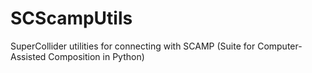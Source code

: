 # SCScampUtils
SuperCollider utilities for connecting with SCAMP (Suite for Computer-Assisted Composition in Python)
